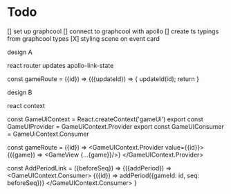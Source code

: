 # Todo

[] set up graphcool
[] connect to graphcool with apollo
[] create ts typings from graphcool types
[X] styling scene on event card


design A

react router updates apollo-link-state

const gameRoute = ({id}) =>
  <Mutation>
  {({updateId}) => {
    updateId(id);
    return <GameView>
  }
  </Mutation>

design B

react context

const GameUiContext = React.createContext('gameUi')
export const GameUIProvider = GameUiContext.Provider
export const GameUIConsumer = GameUiContext.Consumer

const gameRoute = ({id}) =>
  <GameUIContext.Provider value={{id}}>
    <GameQuery id={id}>
      {({game}) => <GameView {...{game}}/>}
    </GameQuery>
  </GameUIContext.Provider>

const AddPeriodLink = ({beforeSeq}) =>
  <Mutation>
    {({addPeriod}) =>
      <GameUIContext.Consumer>
        {({id}) => addPeriod({gameId: id, seq: beforeSeq})}
      </GameUIContext.Consumer>
    }
  </Mutation>
